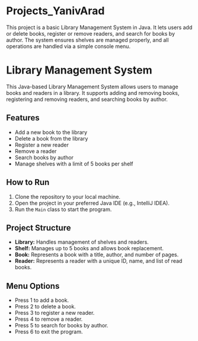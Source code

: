 # Projects_YanivArad
This project is a basic Library Management System in Java. It lets users add or delete books, register or remove readers, and search for books by author. The system ensures shelves are managed properly, and all operations are handled via a simple console menu.

# Library Management System

This Java-based Library Management System allows users to manage books and readers in a library. It supports adding and removing books, registering and removing readers, and searching books by author.

## Features
- Add a new book to the library
- Delete a book from the library
- Register a new reader
- Remove a reader
- Search books by author
- Manage shelves with a limit of 5 books per shelf

## How to Run
1. Clone the repository to your local machine.
2. Open the project in your preferred Java IDE (e.g., IntelliJ IDEA).
3. Run the `Main` class to start the program.

## Project Structure
- **Library:** Handles management of shelves and readers.
- **Shelf:** Manages up to 5 books and allows book replacement.
- **Book:** Represents a book with a title, author, and number of pages.
- **Reader:** Represents a reader with a unique ID, name, and list of read books.

## Menu Options
- Press 1 to add a book.
- Press 2 to delete a book.
- Press 3 to register a new reader.
- Press 4 to remove a reader.
- Press 5 to search for books by author.
- Press 6 to exit the program.

